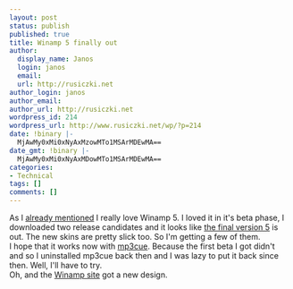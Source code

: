 ```yaml
---
layout: post
status: publish
published: true
title: Winamp 5 finally out
author:
  display_name: Janos
  login: janos
  email: 
  url: http://rusiczki.net
author_login: janos
author_email: 
author_url: http://rusiczki.net
wordpress_id: 214
wordpress_url: http://www.rusiczki.net/wp/?p=214
date: !binary |-
  MjAwMy0xMi0xNyAxMzowMTo1MSArMDEwMA==
date_gmt: !binary |-
  MjAwMy0xMi0xNyAxMDowMTo1MSArMDEwMA==
categories:
- Technical
tags: []
comments: []
---
```

<p>As I <a href="http://www.rusiczki.net/blog/archives/2003/10/21/winamp_5_rocks">already mentioned</a> I really love Winamp 5. I loved it in it's beta phase, I downloaded two release candidates and it looks like <a title="Winamp 5 download" href="http://www.winamp.com/player/">the final version 5</a> is out. The new skins are pretty slick too. So I'm getting a few of them.<br />
I hope that it works now with <a href="http://guerillasoft.nstemp.com/mp3cue/" title="THE plug-in of choice if you have ripped mixes lying around">mp3cue</a>. Because the first beta I got didn't and so I uninstalled mp3cue back then and I was lazy to put it back since then. Well, I'll have to try.<br />
Oh, and the <a href="http://www.winamp.com">Winamp site</a> got a new design.</p>
